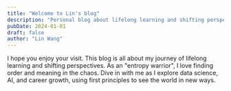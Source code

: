 ```yaml
---
title: "Welcome to Lin's blog"
description: "Personal blog about lifelong learning and shifting perspectives in data science and AI"
pubDate: 2024-01-01
draft: false
author: "Lin Wang"
---
```

I hope you enjoy your visit. This blog is all about my journey of lifelong learning and shifting perspectives. As an "entropy warrior", I love finding order and meaning in the chaos. Dive in with me as I explore data science, AI, and career growth, using first principles to see the world in new ways.
